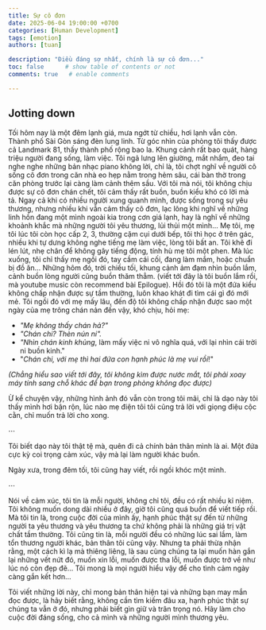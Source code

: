 ```yaml
---
title: Sự cô đơn
date: 2025-06-04 19:00:00 +0700
categories: [Human Development]
tags: [emotion]
authors: [tuan]

description: "Điều đáng sợ nhất, chính là sự cô đơn..."
toc: false      # show table of contents or not
comments: true   # enable comments

---
```


## Jotting down
Tối hôm nay là một đêm lạnh giá, mưa ngớt từ chiều, hơi lạnh vẫn còn. Thành phố Sài Gòn sáng đèn lung linh. Từ góc nhìn của phòng tôi thấy được cả Landmark 81, thấy thành phố rộng bao la. Khung cảnh rất bao quát, hàng triệu người đang sống, làm việc. Tôi ngả lưng lên giường, mắt nhắm, đeo tai nghe nghe những bản nhạc piano không lời, chỉ là, tôi chợt nghĩ về người cô sống cô đơn trong căn nhà eo hẹp nằm trong hẻm sâu, cái bàn thờ trong căn phòng trước lại càng làm cảnh thêm sầu. Với tôi mà nói, tôi không chịu được sự cô đơn chán chết, tôi cảm thấy rất buồn, buồn kiểu khó có lời mà tả. Ngay cả khi có nhiều người xung quanh mình, được sống trong sự yêu thương, nhưng nhiều khi vẫn cảm thấy cô đơn, lạc lõng khi nghĩ về những linh hồn đang một mình ngoài kia trong cơn giá lạnh, hay là nghĩ về những khoảnh khắc mà những người tôi yêu thương, lủi thủi một mình... Mẹ tôi, mẹ tôi lúc tôi còn học cấp 2, 3, thường cặm cụi dưới bếp, tôi thì học ở trên gác, nhiều khi tự dưng không nghe tiếng mẹ làm việc, lòng tôi bất an. Tôi khẽ đi lén lút, nhẹ chân để không gây tiếng động, tính hù mẹ tôi một phen. Mà lúc xuống, tôi chỉ thấy mẹ ngồi đó, tay cầm cái cối, đang làm mắm, hoặc chuẩn bị đồ ăn... Những hôm đó, trời chiều tối, khung cảnh ảm đạm nhìn buồn lắm, cảnh buồn lòng người cũng buồn thăm thẳm. (viết tới đây là tôi buồn lắm rồi, mà youtube music còn recommend bài Epilogue). Hồi đó tôi là một đứa kiểu không chấp nhận được sự tầm thường, luôn khao khát đi tìm cái gì đó mới mẻ. Tôi ngồi đó với mẹ mấy lâu, đến độ tôi không chấp nhận được sao một ngày của mẹ trông chán nản đến vậy, khó chịu, hỏi mẹ:

- _"Mẹ không thấy chán hả?"_
- _"Chán chi? Thèn nún ni"._
- _"Nhìn chán kinh khủng_, làm mấy việc ni vô nghĩa quá, với lại nhìn cái trời ni buồn kinh."
- "_Chán chi, với mẹ thì hai đứa con hạnh phúc là mẹ vui rồi_!"

_(Chẳng hiểu sao viết tới đây, tôi không kìm được nước mắt, tôi phải xoay máy tính sang chỗ khác để bạn trong phòng không đọc được)_


Ừ kể chuyện vậy, những hình ảnh đó vẫn còn trong tôi mãi, chỉ là dạo này tôi thấy mình hơi bận rộn, lúc nào mẹ điện tôi tôi cũng trả lời với giọng điệu cộc cằn, chỉ muốn trả lời cho xong.

$\cdots$

Tôi biết dạo này tôi thật tệ mà, quên đi cả chính bản thân mình là ai. Một đứa cực kỳ coi trọng cảm xúc, vậy mà lại làm người khác buồn.

Ngày xưa, trong đêm tối, tôi cũng hay viết, rồi ngồi khóc một mình.

$\cdots$

Nói về  cảm xúc, tôi tin là mỗi người, không chỉ tôi, đều có rất nhiều kỉ niệm. Tôi không muốn dong dài nhiều ở đây, giờ tôi cũng quá buồn để viết tiếp rồi.
Mà tôi tin là, trong cuộc đời của mình ấy, hạnh phúc thật sự đến từ những người ta yêu thương và yêu thương ta chứ không phải là những giá trị vật chất tầm thường. Tôi cũng tin là, mỗi người đều có những lúc sai lầm, làm tổn thương người khác, bản thân tôi cũng vậy. Nhưng ta phải thừa nhận rằng, một cách kì lạ mà thiêng liêng, là sau cùng chúng ta lại muốn hàn gắn lại những vết nứt đó, muốn xin lỗi, muốn được tha lỗi, muốn được trở về như lúc nó còn đẹp đẽ... Tôi mong là mọi người hiểu vậy để cho tình cảm ngày càng gắn kết hơn...

Tôi viết những lời này, chỉ mong bản thân hiện tại và những bạn may mắn đọc được, là hãy biết rằng, không cần tìm kiếm đâu xa, hạnh phúc thật sự chúng ta vẫn ở đó, nhưng phải biết gìn giữ và trân trọng nó. Hãy làm cho cuộc đời đáng sống, cho cả mình và những người mình thương yêu.